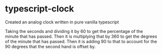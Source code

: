 # typescript-clock
Created an analog clock written in pure vanilla typescript

Taking the seconds and dividing it by 60 to get the percentage of the minute that has passed.
Then it is multiplying that by 360 to get the degrees of the minute that has passed. Then it is
adding 90 to that to account for the 90 degrees that the second hand is offset by.
